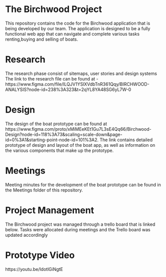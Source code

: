 <h1>The Birchwood Project</h1>
This repository contains the code for the Birchwood application that is being developed by our team. The application is designed to be a fully functional 
web app that can navigate and complete various tasks renting,buying and selling of boats.

<h1>Research</h1>
The research phase consist of sitemaps, user stories and design systems
The link to the research file can be found at - https://www.figma.com/file/ILQJV1YSlXVdbTnR361Qqy/BIRCHWOOD-ANALYSIS?node-id=238%3A323&t=2qYL8YA48SG6yL7W-0

<h1>Design</h1>
The design of the boat prototype can be found at https://www.figma.com/proto/xMiMEeKEt1Gu7L3sE4Qq66/Birchwood-Design?node-id=118%3A73&scaling=scale-down&page-id=0%3A1&starting-point-node-id=101%3A2. The link contains detailed 
prototype of design and layout of the boat app, as well as information on the various components that make up the prototype.

<h1>Meetings</h1>
Meeting minutes for the development of the boat prototype can be found in the Meetings folder of this repository.

<h1>Project Management</h1>
The Birchwood project was managed through a trello board that is linked below.
Tasks were allocated during meetings and the Trello board was updated accordingly

<h1>Prototype Video</h1>
https://youtu.be/ldotlGiNgtE

